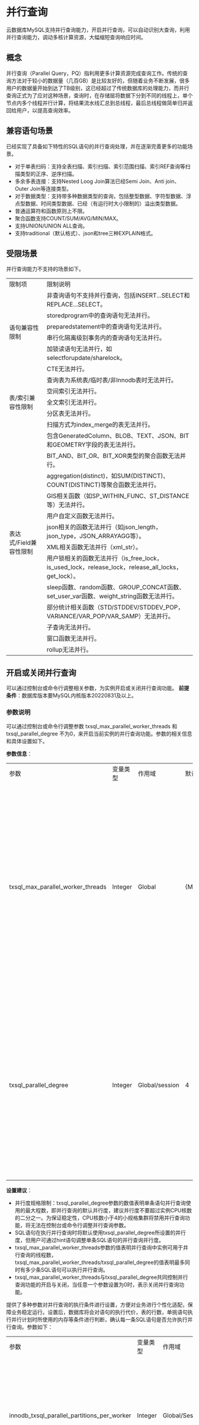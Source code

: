 # 并行查询

云数据库MySQL支持并行查询能力，开启并行查询，可以自动识别大查询，利用并行查询能力，调动多核计算资源，大幅缩短查询响应时间。

## 概念

并行查询（Parallel Query，PQ）指利用更多计算资源完成查询工作。传统的查询方法对于较小的数据量（几百GB）是比较友好的，但随着业务不断发展，很多用户的数据量开始到达了TB级别，这已经超过了传统数据库的处理能力，而并行查询正式为了应对这种场景，查询时，在存储层将数据下分到不同的线程上，单个节点内多个线程并行计算，将结果流水线汇总到总线程，最后总线程做简单归并返回给用户，以提高查询效率。

## 兼容语句场景

已经实现了具备如下特性的SQL语句的并行查询处理，并在逐渐完善更多的功能场景。

* 对于单表扫码：支持全表扫描、索引扫描、索引范围扫描、索引REF查询等扫描类型的正序、逆序扫描。
* 多余多表连接：支持Nested Loog Join算法已经Semi Join、Anti join、Outer Join等连接类型。
* 对于数据类型：支持带多种数据类型的查询，包括整型数据、字符型数据、浮点型数据、时间类型数据、已经（有运行时大小限制的）溢出类型数据。
* 普通运算符和函数原则上不限。
* 聚合函数支持COUNT/SUM/AVG/MIN/MAX。
* 支持UNION/UNION ALL查询。
* 支持traditional（默认格式）、json和tree三种EXPLAIN格式。

## 受限场景

并行查询能力不支持的场景如下。

<table><tbody><tr><td>限制项</td><td>限制说明</td></tr><tr><td rowspan="6">语句兼容性限制</td><td>非查询语句不支持并行查询，包括INSERT...SELECT和REPLACE...SELECT。</td></tr><tr><td>storedprogram中的查询语句无法并行。</td></tr><tr><td>preparedstatement中的查询语句无法并行。</td></tr><tr><td>串行化隔离级别事务内的查询语句无法并行。</td></tr><tr><td>加锁读语句无法并行，如selectforupdate/sharelock。</td></tr><tr><td>CTE无法并行。</td></tr><tr><td rowspan="5">表/索引兼容性限制</td><td>查询表为系统表/临时表/非Innodb表时无法并行。</td></tr><tr><td>空间索引无法并行。</td></tr><tr><td>全文索引无法并行。</td></tr><tr><td>分区表无法并行。</td></tr><tr><td>扫描方式为index_merge的表无法并行。</td></tr><tr><td rowspan="13">表达式/Field兼容性限制</td><td>包含GeneratedColumn、BLOB、TEXT、JSON、BIT和GEOMETRY字段的表无法并行。</td></tr><tr><td>BIT_AND、BIT_OR、BIT_XOR类型的聚合函数无法并行。</td></tr><tr><td>aggregation(distinct)，如SUM(DISTINCT)、COUNT(DISTINCT)等聚合函数无法并行。</td></tr><tr><td>GIS相关函数（如SP_WITHIN_FUNC、ST_DISTANCE等）无法并行。</td></tr><tr><td>用户自定义函数无法并行。</td></tr><tr><td>json相关的函数无法并行（如json_length，json_type，JSON_ARRAYAGG等）。</td></tr><tr><td>XML相关函数无法并行（xml_str）。</td></tr><tr><td>用户锁相关的函数无法并行（is_free_lock，is_used_lock，release_lock，release_all_locks，get_lock）。</td></tr><tr><td>sleep函数、random函数、GROUP_CONCAT函数、set_user_var函数、weight_string函数无法并行。</td></tr><tr><td>部分统计相关函数（STD/STDDEV/STDDEV_POP，VARIANCE/VAR_POP/VAR_SAMP）无法并行。</td></tr><tr><td>子查询无法并行。</td></tr><tr><td>窗口函数无法并行。</td></tr><tr><td>rollup无法并行。</td></tr></tbody></table>

## 开启或关闭并行查询

可以通过控制台或命令行调整相关参数，为实例开启或关闭并行查询功能。
**前提条件**：数据库版本要MySQL内核版本20220831及以上。

### 参数说明

可以通过控制台或命令行调整参数 txsql_max_parallel_worker_threads 和 txsql_parallel_degree 不为0，来开启当前实例的并行查询功能。参数的相关信息和具体设置如下。

**参数信息**：
<table><tbody><tr><td>参数</td><td>变量类型</td><td>作用域</td><td>默认值</td><td>取值范围</td><td>说明</td></tr><tr><td>txsql_max_parallel_worker_threads</td><td>Integer</td><td>Global</td><td>{MIN(DBInitCpu,0)}</td><td>0-{MAX(DBInitCpu-2,2)}</td><td>实例节点可用于并行查询的线程资源总数，设置为0则无并行线程可用，视为关闭并行查询功能。</td></tr><tr><td>txsql_parallel_degree</td><td>Integer</td><td>Global/session</td><td>4</td><td>0-64</td><td>单条语句并行查询时可用的最大线程数（默认并行度）。设置为0时视为关闭并行查询功能。</td></tr></tbody></table>

**设置建议**：

* 并行度规格限制：txsql_parallel_degree参数的数值表明单条语句并行查询使用的最大程数，即并行查询的默认并行度，建议并行度不要超过实例CPU核数的二分之一。为保证稳定性，CPU核数小于4的小规格集群将禁用并行查询功能，将无法在控制台或命令行调整并行查询参数。
* SQL语句在执行并行查询时将默认使用txsql_parallel_degree所设置的并行度，但用户可通过hint语句调整单条SQL语句的并行查询并行度。
* txsql_max_parallel_worker_threads参数的值表明并行查询中实例可用于并行查询的线程数，txsql_max_parallel_worker_threads/txsql_parallel_degree的值表明最多同时有多少条SQL语句可以执行并行查询。
* txsql_max_parallel_worker_threads与txsql_parallel_degree共同控制并行查询功能的开启与关闭，当任意一个参数设置为0时，表示关闭并行查询功能。

提供了多种参数对并行查询的执行条件进行设置，方便对业务进行个性化适配，保障业务稳定运行。设置后，数据库将会对语句的执行代价，表的行数，单挑语句执行并行计划时所使用的内存等条件进行判断，确认每一条SQL语句是否允许执行并行查询。参数如下：

<table><tbody><tr><td>参数</td><td>变量类型</td><td>作用域</td><td>默认值</td><td>取值范围</td><td>说明</td></tr><tr><td>innodb_txsql_parallel_partitions_per_worker</td><td>Integer</td><td>Global/Session</td><td>13</td><td>0-256</td><td>在切片数据的并行扫描中，每个线程扫描的平均分区数。</td></tr><tr><td>txsql_optimizer_context_max_mem_size</td><td>Integer</td><td>Global/Session</td><td>{MIN(DBInitMemory*52429,8388608)}</td><td>0-{DBInitMemory*52429}</td><td>单条语句可申请的并行查询计划环境最大内存限制。</td></tr><tr><td>txsql_parallel_cost_threshold</td><td>Integer</td><td>Global/Session</td><td>50000</td><td>0-9223372036854476000</td><td>并行执行代价阈值，只有执行代价高于阈值的语句才会进行并行查询。</td></tr><tr><td>txsql_parallel_exchange_buffer_size</td><td>Integer</td><td>Global/Session</td><td>1048576</td><td>65536-268435456</td><td>数据交换缓冲区大小。</td></tr><tr><td>txsql_parallel_table_record_threshold</td><td>Integer</td><td>Global/Session</td><td>5000</td><td>0-9223372036854476000</td><td>并行表行计数阈值，只有行数高于阈值的表才能被选为并行表。</td></tr></tbody></table>

